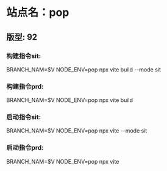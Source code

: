 # 站点名：pop

## 版型: 92

### 构建指令sit:
BRANCH_NAM=$V NODE_ENV=pop npx vite build --mode sit

### 构建指令prd:
BRANCH_NAM=$V NODE_ENV=pop npx vite build

### 启动指令sit:
BRANCH_NAM=$V NODE_ENV=pop npx vite --mode sit

### 启动指令prd:
BRANCH_NAM=$V NODE_ENV=pop npx vite